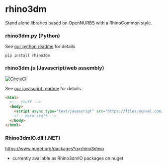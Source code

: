 # rhino3dm
Stand alone libraries based on OpenNURBS with a RhinoCommon style.

### rhino3dm.py (Python)
See [our python readme](RHINO3DM.PY.md) for details

`pip install rhino3dm`


### rhino3dm.js (Javascript/web assembly)
[![CircleCI](https://circleci.com/gh/mcneel/rhino3dm/tree/master.svg?style=shield&circle-token=53733a2fe2cf99a11808d1e5210bc1aeb3f13ea9)](https://circleci.com/gh/mcneel/rhino3dm/tree/master)

See [our javascript readme](RHINO3DM.JS.md) for details
```html
<html>
  <!-- stuff -->
  <body>
    <script async type="text/javascript" src="https://files.mcneel.com/rhino3dm/js/latest/rhino3dm.js"></script>
    <!-- more stuff -->
  </body>
</html>
```


### Rhino3dmIO.dll (.NET)
https://www.nuget.org/packages?q=rhino3dmio
  * currently available as Rhino3dmIO packages on nuget
